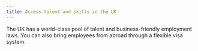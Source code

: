```yaml
---
title: Access talent and skills in the UK 
---
```


The UK has a world-class pool of talent and business-friendly employment laws. You can also bring employees from abroad through a flexible visa system. 
